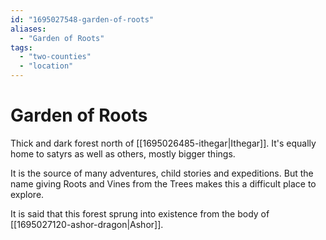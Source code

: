 ```yaml
---
id: "1695027548-garden-of-roots"
aliases:
  - "Garden of Roots"
tags:
  - "two-counties"
  - "location"
---
```


# Garden of Roots

Thick and dark forest north of [[1695026485-ithegar|Ithegar]]. It's equally home to satyrs as well as others, mostly bigger things.

It is the source of many adventures, child stories and expeditions. But the name giving Roots and Vines from the Trees makes this a difficult place to explore.

It is said that this forest sprung into existence from the body of [[1695027120-ashor-dragon|Ashor]].
